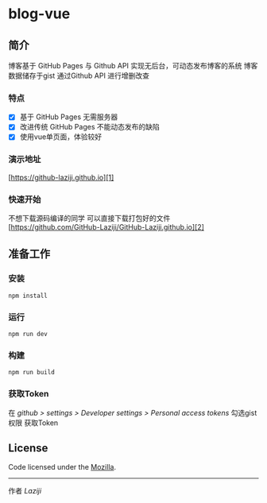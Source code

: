 # blog-vue


## 简介

博客基于 GitHub Pages 与 Github API 实现无后台，可动态发布博客的系统
博客数据储存于gist 通过Github API 进行增删改查

### 特点

- [x] 基于 GitHub Pages 无需服务器
- [x] 改进传统 GitHub Pages 不能动态发布的缺陷
- [x] 使用vue单页面，体验较好

### 演示地址
[https://github-laziji.github.io][1]

### 快速开始
不想下载源码编译的同学 可以直接下载打包好的文件 [https://github.com/GitHub-Laziji/GitHub-Laziji.github.io][2]

## 准备工作

### 安装

    npm install 

### 运行

    npm run dev 


### 构建

    npm run build


### 获取Token

在 *github > settings > Developer settings > Personal access tokens*  勾选gist权限 获取Token


## License

Code licensed under the [Mozilla](LICENSE).


------


作者 *Laziji*





  [1]: https://github-laziji.github.io
  [2]: https://github.com/GitHub-Laziji/GitHub-Laziji.github.io
